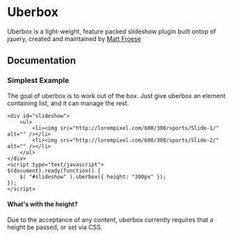 # Uberbox

Uberbox is a light-weight, feature packed slideshow plugin built ontop of jquery, created and maintained by [Matt Froese](http://twitter.com/mattfroese)

## Documentation

### Simplest Example

The goal of uberbox is to work out of the box. Just give uberbox an element containing list, and it can manage the rest.

	<div id="slideshow">
		<ul>
			<li><img src="http://lorempixel.com/600/300/sports/Slide-1/" alt="" /></li>
			<li><img src="http://lorempixel.com/600/300/sports/Slide-2/" alt="" /></li>
		</ul>
	</div>	
	<script type="text/javascript">
	$(document).ready(function() {
		$( "#slideshow" ).uberbox({ height: "300px"	});
	});
	</script>

#### What's with the height?

Due to the acceptance of any content, uberbox currently requires that a height be passed, or set via CSS.